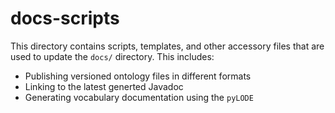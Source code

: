 # docs-scripts

This directory contains scripts, templates, and other accessory files that are used to update the `docs/` directory. This includes:

- Publishing versioned ontology files in different formats
- Linking to the latest generted Javadoc
- Generating vocabulary documentation using the `pyLODE`
